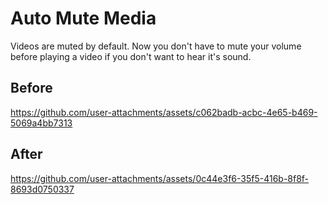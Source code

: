 # Auto Mute Media

Videos are muted by default. Now you don't have to mute your volume before playing a video if you don't want to hear it's sound.

## Before



https://github.com/user-attachments/assets/c062badb-acbc-4e65-b469-5069a4bb7313



## After

https://github.com/user-attachments/assets/0c44e3f6-35f5-416b-8f8f-8693d0750337

